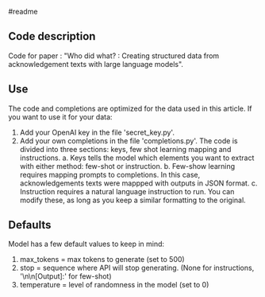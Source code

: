 #readme

## Code description
Code for paper : "Who did what? : Creating structured data   from acknowledgement texts with large language models".  

## Use
The code and completions are optimized for the data used in this article. If you want to use it for your data:
1. Add your OpenAI key in the file 'secret_key.py'.
2. Add your own completions in the file 'completions.py'. The code is divided into three sections: keys, few shot learning mapping and instructions.
    a. Keys tells the model which elements you want to extract with either method: few-shot or instruction. 
    b. Few-show learning requires mapping prompts to completions. In this case, acknowledgements texts were mappped with outputs in JSON format. 
    c. Instruction requires a natural language instruction to run.
You can modify these, as long as you keep a similar formatting to the original.

## Defaults
Model has a few default values to keep in mind:
1. max_tokens = max tokens to generate (set to 500)
2. stop = sequence where API will stop generating. (None for instructions, '\n\n[Output]:' for few-shot)
3. temperature = level of randomness in the model (set to 0)
